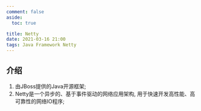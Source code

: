 ```yaml
---
comment: false
aside:
  toc: true

title: Netty
date: 2021-03-16 21:00
tags: Java Framework Netty
---
```


## 介绍

1. 由JBoss提供的Java开源框架;
2. Netty是一个异步的、基于事件驱动的网络应用架构, 用于快速开发高性能、高可靠性的网络IO程序;